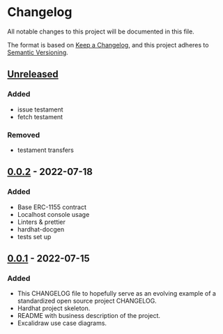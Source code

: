 # Changelog

All notable changes to this project will be documented in this file.

The format is based on [Keep a Changelog](https://keepachangelog.com/en/1.0.0/),
and this project adheres to [Semantic Versioning](https://semver.org/spec/v2.0.0.html).

## [Unreleased]

### Added 

- issue testament
- fetch testament

### Removed

- testament transfers

## [0.0.2] - 2022-07-18

### Added

- Base ERC-1155 contract
- Localhost console usage
- Linters & prettier
- hardhat-docgen
- tests set up

## [0.0.1] - 2022-07-15

### Added

- This CHANGELOG file to hopefully serve as an evolving example of a
  standardized open source project CHANGELOG.
- Hardhat project skeleton.
- README with business description of the project.
- Excalidraw use case diagrams.

[unreleased]: https://github.com/vchernetskyi993/testament/compare/v0.0.2...HEAD
[0.0.2]: https://github.com/vchernetskyi993/testament/compare/v0.0.1...v0.0.2
[0.0.1]: https://github.com/vchernetskyi993/testament/releases/tag/v0.0.1
